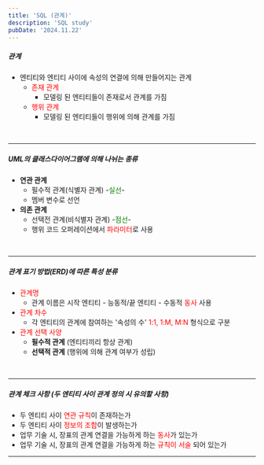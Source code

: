 ```yaml
---
title: 'SQL (관계)'
description: 'SQL study'
pubDate: '2024.11.22'
---
```


##### 관계

- 엔티티와 엔티티 사이에 속성의 연결에 의해 만들어지는 관계
  - <span style="color:red;">존재 관계</span>
    - 모델링 된 엔티티들이 존재로서 관계를 가짐
  - <span style="color:red;">행위 관계</span>
    - 모델링 된 엔티티들이 행위에 의해 관계를 가짐

<br>

---

##### UML의 클래스다이어그램에 의해 나뉘는 종류

- **연관 관계**
  - 필수적 관계(식별자 관계) -<span style="color:green;">실선</span>-
  - 멤버 변수로 선언
- **의존 관계**
  - 선택전 관계(비식별자 관계) -<span style="color:green;">점선</span>-
  - 행위 코드 오퍼레이션에서 <span style="color:red;">파라미터</span>로 사용

<br>

---

##### 관계 표기 방법(ERD)에 따른 특성 분류

- <span style="color:red;">관계명</span>
  - 관계 이름은 시작 엔티티 - 능동적/끝 엔티티 - 수동적 <span style="color:red;">동사</span> 사용
- <span style="color:red;">관계 차수</span>
  - 각 엔티티의 관계에 참여하는 '속성의 수' <span style="color:red;">1:1, 1:M, M:N</span> 형식으로 구분
- <span style="color:red;">관계 선택 사양</span>
  - **필수적 관계** (엔티티끼리 항상 관계)
  - **선택적 관계** (행위에 의해 관계 여부가 성립)

<br>

---

##### 관계 체크 사항 (두 엔티티 사이 관계 정의 시 유의할 사항)

- 두 엔티티 사이 <span style="color:red;">연관 규칙</span>이 존재하는가
- 두 엔티티 사이 <span style="color:red;">정보의 조합</span>이 발생하는가
- 업무 기술 시, 장표의 관계 연결을 가능하게 하는 <span style="color:red;">동사</span>가 있는가
- 업무 기술 시, 장표의 관계 연결을 가능하게 하는 <span style="color:red;">규칙이 서술</span> 되어 있는가

---

<style>
  h1 {
      font-size: 1.8em;
      margin-bottom: 20px;
      }
</style>

<script src="https://utteranc.es/client.js"
        repo="tjsgh1217/tjsgh1217.github.io"
        issue-term="pathname"
        theme="github-light"
        crossorigin="anonymous"
        async>
</script>

